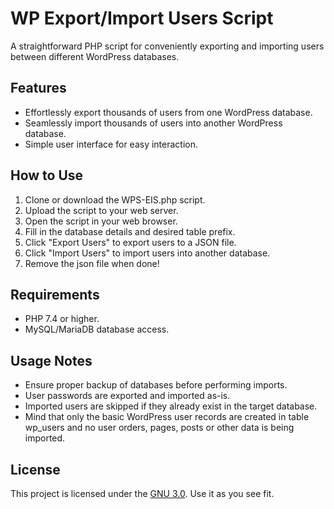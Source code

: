 # WP Export/Import Users Script

A straightforward PHP script for conveniently exporting and importing users between different WordPress databases.

## Features

- Effortlessly export thousands of users from one WordPress database.
- Seamlessly import thousands of users into another WordPress database.
- Simple user interface for easy interaction.

## How to Use

1. Clone or download the WPS-EIS.php script.
2. Upload the script to your web server.
3. Open the script in your web browser.
4. Fill in the database details and desired table prefix.
5. Click "Export Users" to export users to a JSON file.
6. Click "Import Users" to import users into another database.
7. Remove the json file when done!

## Requirements

- PHP 7.4 or higher.
- MySQL/MariaDB database access.

## Usage Notes

- Ensure proper backup of databases before performing imports.
- User passwords are exported and imported as-is.
- Imported users are skipped if they already exist in the target database.
- Mind that only the basic WordPress user records are created in table wp_users and no user orders, pages, posts or other data is being imported.  

## License

This project is licensed under the [GNU 3.0](LICENSE). 
Use it as you see fit. 
